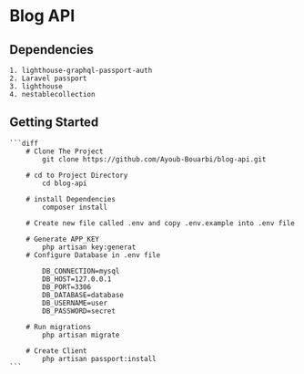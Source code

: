 # Blog API

## Dependencies

    1. lighthouse-graphql-passport-auth
    2. Laravel passport
    3. lighthouse
    4. nestablecollection

## Getting Started

    ```diff
        # Clone The Project
            git clone https://github.com/Ayoub-Bouarbi/blog-api.git

        # cd to Project Directory
            cd blog-api

        # install Dependencies
            composer install

        # Create new file called .env and copy .env.example into .env file

        # Generate APP_KEY
            php artisan key:generat
        # Configure Database in .env file

            DB_CONNECTION=mysql
            DB_HOST=127.0.0.1
            DB_PORT=3306
            DB_DATABASE=database
            DB_USERNAME=user
            DB_PASSWORD=secret    

        # Run migrations
            php artisan migrate

        # Create Client
            php artisan passport:install
    ```
